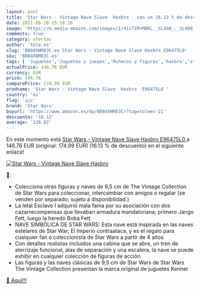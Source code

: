 ```yaml
---
layout: post
title: 'Star Wars - Vintage Nave Slave  Hasbro   con un 16.13 % de descuento'
date: 2021-06-10 15:18:16
image: 'https://m.media-amazon.com/images/I/41ifIM+MBKL._SL500_._SL400_.jpg'
comments: true
category: ofertas
author: 'tole.es'
slug: 'B084XWM83C-es Star Wars - Vintage Nave Slave Hasbro E96475L0'
sku: 'B084XWM83C-es'
tags: [ 'Juguetes','Juguetes y juegos','Muñecos y figuras','hasbro','star wars', ]
actualPrice: 146.76 EUR
currency: EUR
price: 146.76
comparePrice: 174.99 EUR
prodname: 'Star Wars - Vintage Nave Slave  Hasbro  E96475L0 '
country: 'es'
flag: '🇪🇸'
brand: 'Star Wars'
buyurl: 'https://www.amazon.es/dp/B084XWM83C/?tag=tolees-21'
descuento: '16.13'
average: '128.02'
---
```


En este momento está [Star Wars - Vintage Nave Slave  Hasbro  E96475L0 ](https://www.amazon.es/dp/B084XWM83C/?tag=tolees-21) a 146.76 EUR (original: 174.99 EUR) (16.13 %  de descuento) en el siguiente enlace!

[![Star Wars - Vintage Nave Slave  Hasbro  ](https://m.media-amazon.com/images/I/41ifIM+MBKL._SL500_._SL400_.jpg)](https://www.amazon.es/dp/B084XWM83C/?tag=tolees-21)

🔎:

- Colecciona otras figuras y naves de 9,5 cm de The Vintage Collection de Star Wars para coleccionar, intercambiar con amigos o regalar (se venden por separado; sujeto a disponibilidad.)
- La letal Esclavo I adquirió mala fama por su asociación con dos cazarrecompensas que llevaban armadura mandaloriana; primero Jango Fett, luego la heredó Boba Fett
- NAVE SIMBÓLICA DE STAR WARS: Esta nave está inspirada en las naves estelares de Star War; El Imperio contraataca, y es el regalo para cualquier fan o coleccionista de Star Wars a partir de 4 años
- Con detalles realistas incluidos una cabina que se abre, un tren de aterrizaje funcional, alas de separación y una escalera, la nave se puede exhibir en cualquier colección de figuras de acción
- Las figuras y las naves clásicas de 9,5 cm de Star Wars de Star Wars The Vintage Collection presentan la marca original de juguetes Kenner

[🛒 Aquí!!!](https://www.amazon.es/dp/B084XWM83C/?tag=tolees-21)
